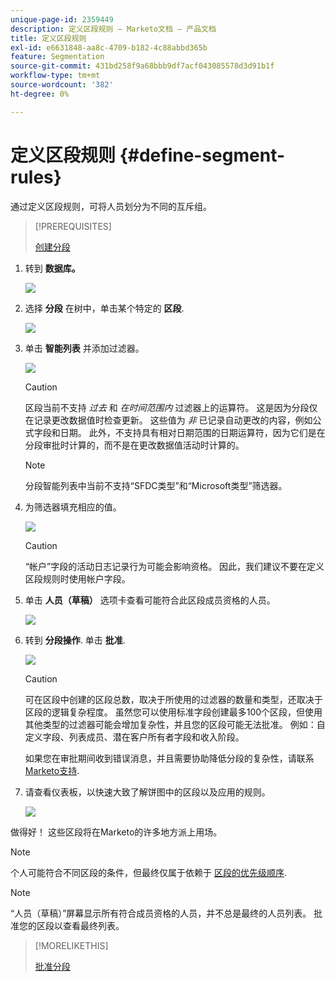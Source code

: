 ```yaml
---
unique-page-id: 2359449
description: 定义区段规则 — Marketo文档 — 产品文档
title: 定义区段规则
exl-id: e6631848-aa8c-4709-b182-4c88abbd365b
feature: Segmentation
source-git-commit: 431bd258f9a68bbb9df7acf043085578d3d91b1f
workflow-type: tm+mt
source-wordcount: '382'
ht-degree: 0%

---
```


# 定义区段规则 {#define-segment-rules}

通过定义区段规则，可将人员划分为不同的互斥组。

>[!PREREQUISITES]
>
>[创建分段](/help/marketo/product-docs/personalization/segmentation-and-snippets/segmentation/create-a-segmentation.md)

1. 转到 **数据库。**

   ![](assets/image2017-3-28-14-3a7-3a42.png)

1. 选择 **分段** 在树中，单击某个特定的 **区段**.

   ![](assets/image2017-3-28-14-3a11-3a15.png)

1. 单击 **智能列表** 并添加过滤器。

   ![](assets/image2017-3-28-14-3a18-3a19.png)

   >[!CAUTION]
   >
   >区段当前不支持 _过去_ 和 _在时间范围内_  过滤器上的运算符。 这是因为分段仅在记录更改数据值时检查更新。 这些值为 _非_ 已记录自动更改的内容，例如公式字段和日期。 此外，不支持具有相对日期范围的日期运算符，因为它们是在分段审批时计算的，而不是在更改数据值活动时计算的。

   >[!NOTE]
   >
   >分段智能列表中当前不支持“SFDC类型”和“Microsoft类型”筛选器。

1. 为筛选器填充相应的值。

   ![](assets/image2017-3-28-14-3a18-3a33.png)

   >[!CAUTION]
   >
   >“帐户”字段的活动日志记录行为可能会影响资格。 因此，我们建议不要在定义区段规则时使用帐户字段。

1. 单击 **人员（草稿）** 选项卡查看可能符合此区段成员资格的人员。

   ![](assets/image2017-3-28-14-3a20-3a15.png)

1. 转到 **分段操作**. 单击 **批准**.

   ![](assets/image2014-9-15-11-3a36-3a7.png)

   >[!CAUTION]
   >
   >可在区段中创建的区段总数，取决于所使用的过滤器的数量和类型，还取决于区段的逻辑复杂程度。 虽然您可以使用标准字段创建最多100个区段，但使用其他类型的过滤器可能会增加复杂性，并且您的区段可能无法批准。 例如：自定义字段、列表成员、潜在客户所有者字段和收入阶段。
   >
   >如果您在审批期间收到错误消息，并且需要协助降低分段的复杂性，请联系 [Marketo支持](https://nation.marketo.com/t5/Support/ct-p/Support).

1. 请查看仪表板，以快速大致了解饼图中的区段以及应用的规则。

   ![](assets/image2014-9-15-11-3a36-3a19.png)

做得好！ 这些区段将在Marketo的许多地方派上用场。

>[!NOTE]
>
>个人可能符合不同区段的条件，但最终仅属于依赖于 [区段的优先级顺序](/help/marketo/product-docs/personalization/segmentation-and-snippets/segmentation/segmentation-order-priority.md).

>[!NOTE]
>
>“人员（草稿）”屏幕显示所有符合成员资格的人员，并不总是最终的人员列表。 批准您的区段以查看最终列表。

>[!MORELIKETHIS]
>
>[批准分段](/help/marketo/product-docs/personalization/segmentation-and-snippets/segmentation/approve-a-segmentation.md)
